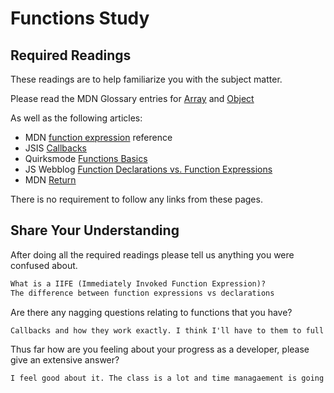 # Functions Study

## Required Readings

These readings are to help familiarize you with the subject matter.

Please read the MDN Glossary entries for [Array](https://developer.mozilla.org/en-US/docs/Glossary/array) and [Object](https://developer.mozilla.org/en-US/docs/Glossary/Object)

As well as the following articles:

-   MDN [function expression](https://developer.mozilla.org/en-US/docs/Web/JavaScript/Reference/Operators/function) reference
-   JSIS [Callbacks](http://javascriptissexy.com/understand-javascript-callback-functions-and-use-them/)
-   Quirksmode [Functions Basics](http://www.quirksmode.org/js/function.html)
-   JS Webblog [Function Declarations vs. Function Expressions](https://javascriptweblog.wordpress.com/2010/07/06/function-declarations-vs-function-expressions/)
-   MDN [Return](https://developer.mozilla.org/en-US/docs/Web/JavaScript/Reference/Statements/return)

There is no requirement to follow any links from these pages.

## Share Your Understanding

After doing all the required readings please tell us anything you were confused about.

```md
What is a IIFE (Immediately Invoked Function Expression)?
The difference between function expressions vs declarations
```

Are there any nagging questions relating to functions that you have?

```md
Callbacks and how they work exactly. I think I'll have to them to full understand.
```

Thus far how are you feeling about your progress as a developer, please give
an extensive answer?

```md
I feel good about it. The class is a lot and time managaement is going to be a big deal, but overall I feel once I nail down my schedule everything will fall into place. I am looking forward to learning all the material in the course and to see continue to grow as a developer after the course. The challenge of intaking all the information is both overwhelming and invigorating. 
```
